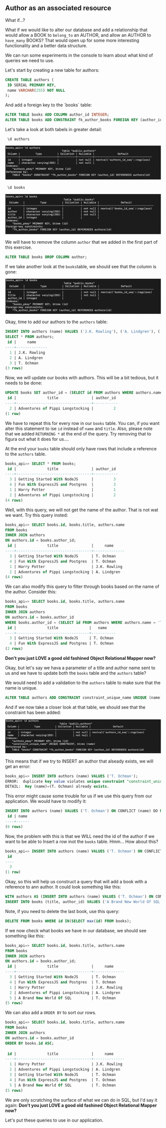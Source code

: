 ## Author as an associated resource

What if...?

What if we would like to alter our database and add a relationship that would allow a BOOK to `belong_to` an AUTHOR, and allow an AUTHOR to `have_many` BOOKS? That would open up for some more interesting functionality and a better data structure. 

We can run some experiments in the console to learn about what kind of queries we need to use.

Let's start by creating a new table for authors: 

```sql
CREATE TABLE authors ( 
 ID SERIAL PRIMARY KEY,
 name VARCHAR(255) NOT NULL
);
```

And add a foreign key to the ´books` table: 
```sql
ALTER TABLE books ADD COLUMN author_id INTEGER;
ALTER TABLE books ADD CONSTRAINT fk_author_books FOREIGN KEY (author_id) REFERENCES authors (id);
```

Let's take a look at both tabels in greater detail:
```
 \d authors
```

![](images/08_2_table_description_1.png)

```
 \d books
```

![](images/08_2_table_description_2.png)

We will have to remove the column `author` that we added in the first part of this exercise.

```sql
ALTER TABLE books DROP COLUMN author;
```

If we take another look at the `books`table, we should see that the column is gone:

![](images/08_2_table_description_3.png)

Okay, time to add our authors to the `authors` table:

```sql
INSERT INTO authors (name) VALUES ('J.K. Rowling'), ('A. Lindgren'), ('T. Ochman');
SELECT * FROM authors;
 id |     name     
----+--------------
  1 | J.K. Rowling
  2 | A. Lindgren
  3 | T. Ochman
(3 rows)
```

Now, we will update our books with authors. This will be a bit tedious, but it needs to be done:

```sql
UPDATE books SET author_id = (SELECT id FROM authors WHERE authors.name = 'A. Lindgren') WHERE books.title = 'Adventures of Pippi Longstocking' RETURNING *;
 id |              title               | author_id 
----+----------------------------------+-----------
  2 | Adventures of Pippi Longstocking |         2
(1 row)
```

We have to repeat this for every row in our `books` table. You can, if you want alter this statement to ise `id` instead of `name` and `title`. Also, please note that we added `RETURNING *` at the end of the query. Try removing that to figura out what it does for us....

At the end your `books` table should only have rows that include a reference to the `authors` table. 

```sql
books_api=> SELECT * FROM books;
 id |              title               | author_id 
----+----------------------------------+-----------
  3 | Getting Started With NodeJS      |         3
  4 | Fun With ExpressJS and Postgres  |         3
  1 | Harry Potter                     |         1
  2 | Adventures of Pippi Longstocking |         2
(4 rows)
```

Well, with this query, we will not get the name of the author. That is not wat we want. Try this query insted: 

```sql
books_api=> SELECT books.id, books.title, authors.name 
FROM books 
INNER JOIN authors 
ON authors.id = books.author_id;
 id |              title               |     name     
----+----------------------------------+--------------
  3 | Getting Started With NodeJS      | T. Ochman
  4 | Fun With ExpressJS and Postgres  | T. Ochman
  1 | Harry Potter                     | J.K. Rowling
  2 | Adventures of Pippi Longstocking | A. Lindgren
(4 rows)
```

We can also modify this query to filter through books based on the name of the author. Consider this: 

```sql
books_api=> SELECT books.id, books.title, authors.name 
FROM books 
INNER JOIN authors 
ON authors.id = books.author_id 
WHERE books.author_id = (SELECT id FROM authors WHERE authors.name = 'T. Ochman');
 id |              title              |   name    
----+---------------------------------+-----------
  3 | Getting Started With NodeJS     | T. Ochman
  4 | Fun With ExpressJS and Postgres | T. Ochman
(2 rows)
```

**Don't you just LOVE a good old fashined Object Relational Mapper now?**

Okay, but let's say we hava a parameter of a title and author name sent to us and we have to update both the `books` table and the `authors` table? 

We would need to add a validation to the `authors` table to make sure that the name is unique. 

```sql
ALTER TABLE authors ADD CONSTRAINT constraint_unique_name UNIQUE (name);
```

And if we now take a closer look at that table, we should see that the constraint has been added:

![](images/08_2_table_description_4.png)

This means that if we try to INSERT an author that alseady exists, we will get an error:

```sql
books_api=> INSERT INTO authors (name) VALUES ('T. Ochman');
ERROR:  duplicate key value violates unique constraint "constraint_unique_name"
DETAIL:  Key (name)=(T. Ochman) already exists.
```

This error might cause some trouble for us if we use this query from our application. We would have to modify it:

```sql
INSERT INTO authors (name) VALUES ('T. Ochman') ON CONFLICT (name) DO NOTHING RETURNING *;
 id | name 
----+------
(0 rows)
```

Now, the problem with this is that we WILL need the id of the author if we want to be able to Insert a row inot the `books` table. Hmm... How about this?

```sql
books_api=> INSERT INTO authors (name) VALUES ('T. Ochman') ON CONFLICT (name) DO UPDATE SET name = excluded.name RETURNING id;
 id 
----
  3
(1 row)
```

Okay, so this will help us construct a query that will add a book with a reference to ann author. It could look something like this: 

```sql
WITH authors AS (INSERT INTO authors (name) VALUES ('T. Ochman') ON CONFLICT (name) DO UPDATE SET name = excluded.name  RETURNING id)
INSERT INTO books (title, author_id) VALUES ('A Brand New World Of SQL', (SELECT authors.id FROM authors));
```

Note, if you need to delete the last book, use this query:

```sql
DELETE FROM books WHERE id IN(SELECT max(id) FROM books);
```

If we now check what books we have in our database, we should see something like this: 

```sql
books_api=> SELECT books.id, books.title, authors.name                                                                                           
FROM books                                                                                                 
INNER JOIN authors 
ON authors.id = books.author_id;
 id |              title               |     name     
----+----------------------------------+--------------
  3 | Getting Started With NodeJS      | T. Ochman
  4 | Fun With ExpressJS and Postgres  | T. Ochman
  1 | Harry Potter                     | J.K. Rowling
  2 | Adventures of Pippi Longstocking | A. Lindgren
  5 | A Brand New World Of SQL         | T. Ochman
(5 rows)
```

We can also add a `ORDER BY` to sort our rows.

```sql
books_api=> SELECT books.id, books.title, authors.name                                                                                           
FROM books                                                                                                 
INNER JOIN authors 
ON authors.id = books.author_id
ORDER BY books.id ASC;

 id |              title               |     name     
----+----------------------------------+--------------
  1 | Harry Potter                     | J.K. Rowling
  2 | Adventures of Pippi Longstocking | A. Lindgren
  3 | Getting Started With NodeJS      | T. Ochman
  4 | Fun With ExpressJS and Postgres  | T. Ochman
  5 | A Brand New World Of SQL         | T. Ochman
(5 rows)
```

We are only scratching the surface of what we can do in SQL, but I'd say it again: **Don't you just LOVE a good old fashined Object Relational Mapper now?**

Let's put these queries to use in our application.




